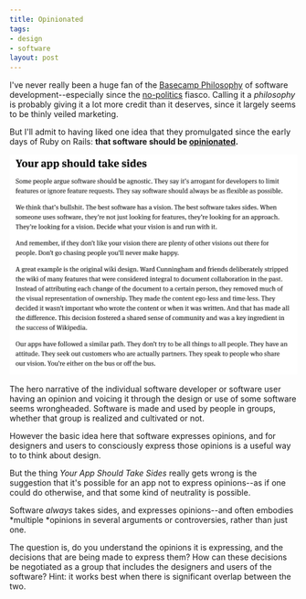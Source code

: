 ```yaml
---
title: Opinionated
tags:
- design
- software
layout: post
---
```


I've never really been a huge fan of the [Basecamp Philosophy] of software
development--especially since the [no-politics] fiasco. Calling it
a *philosophy* is probably giving it a lot more credit than it deserves, since
it largely seems to be thinly veiled marketing.

But I'll admit to having liked one idea that they promulgated since the early
days of Ruby on Rails: **that software should be [opinionated].**

<a href="https://basecamp.com/gettingreal/04.6-make-opinionated-software"><img
src="/images/opinionated.png" class="img-responsive"></a>

The hero narrative of the individual software developer or software user having
an opinion and voicing it through the design or use of some software seems
wrongheaded. Software is made and used by people in groups, whether that group
is realized and cultivated or not.

However the basic idea here that software expresses opinions, and for designers
and users to consciously express those opinions is a useful way to to think
about design.

But the thing *Your App Should Take Sides* really gets wrong is the suggestion
that it's possible for an app not to express opinions--as if one could do
otherwise, and that some kind of neutrality is possible.

Software *always* takes sides, and expresses opinions--and often
embodies *multiple *opinions in several arguments or controversies, rather than
just one.

The question is, do you understand the opinions it is expressing, and the
decisions that are being made to express them? How can these decisions be
negotiated as a group that includes the designers and users of the software?
Hint: it works best when there is significant overlap between the two.

[no-politics]: https://www.theverge.com/2021/4/27/22406673/basecamp-political-speech-policy-controversy
[Basecamp Philosophy]: https://basecamp.com/books/getting-real
[opinionated]: https://basecamp.com/gettingreal/04.6-make-opinionated-software
